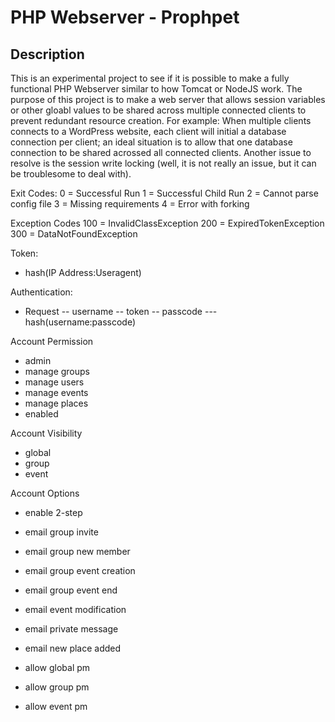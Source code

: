 PHP Webserver - Prophpet
=============

Description
-----------

This is an experimental project to see if it is possible to make a fully functional PHP Webserver similar to how Tomcat or NodeJS work. The purpose of this project is to make a web server that allows session variables or other gloabl values to be shared across multiple connected clients to prevent redundant resource creation. For example: When multiple clients connects to a WordPress website, each client will initial a database connection per client; an ideal situation is to allow that one database connection to be shared acrossed all connected clients. Another issue to resolve is the session write locking (well, it is not really an issue, but it can be troublesome to deal with).

Exit Codes:
0 = Successful Run
1 = Successful Child Run
2 = Cannot parse config file
3 = Missing requirements
4 = Error with forking

Exception Codes
100 = InvalidClassException
200 = ExpiredTokenException
300 = DataNotFoundException

Token:
- hash(IP Address:Useragent)

Authentication:
- Request
-- username
-- token
-- passcode
--- hash(username:passcode)

Account Permission
- admin
- manage groups
- manage users
- manage events
- manage places
- enabled

Account Visibility
- global
- group
- event

Account Options
- enable 2-step
- email group invite
- email group new member
- email group event creation
- email group event end
- email event modification
- email private message
- email new place added

- allow global pm
- allow group pm
- allow event pm
